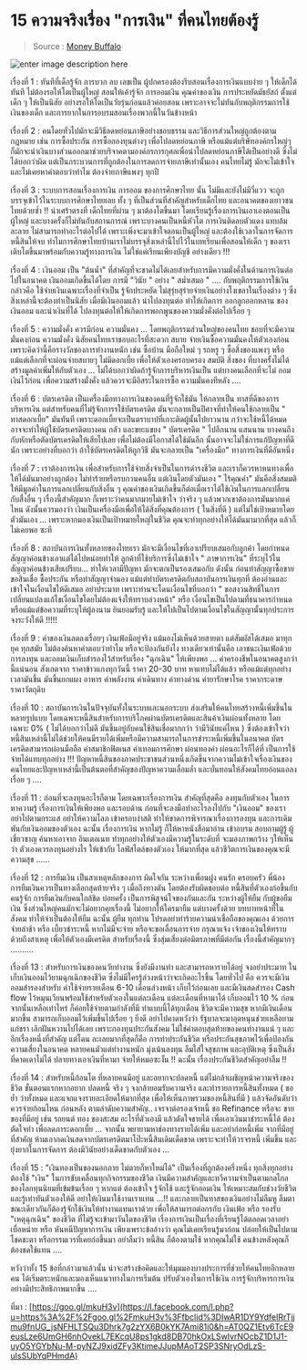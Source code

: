 15 ความจริงเรื่อง "การเงิน" ที่คนไทยต้องรู้ 
===
> Source : [Money Buffalo](https://www.facebook.com/moneybuffalo/?__tn__=%2CdKH-R-R&eid=ARD-obnscm-z7SGx8V0hjCLFEBeQqRkhSer-NoOnUOOq8KgCGiedqRrv6g2cxcfWWMaFaYTYzo5wefFB&fref=mentions&hc_location=group)

![enter image description here](https://scontent.fbkk22-1.fna.fbcdn.net/v/t1.0-9/69589919_3169164526457984_9174019014333038592_n.jpg?_nc_cat=104&_nc_ohc=fSzzI1IfrIQAQkZl9RR2pIBQ7NnsvsFekeQVRek6l9nzdTZOW_NCgJSvg&_nc_ht=scontent.fbkk22-1.fna&oh=2ea545bc810c0d9cb0b5bab34d16f436&oe=5E87971C)

เรื่องที่ 1 : ทันทีที่เด็กรู้จัก การบวก ลบ เลขเป็น ผู้ปกครองต้องรีบสอนเรื่องการเงินแบบง่าย ๆ ให้เด็กได้ทันที ไม่ต้องรอให้โตเป็นผู้ใหญ่ สอนให้เค้ารู้จัก การออมเงิน คุณค่าของเงิน การประหยัดมัธยัสถ์ ตั้งแต่เด็ก ๆ ให้เป็นนิสัย อย่างรอให้โตเป็นวัยรุ่นก่อนแล้วค่อยสอน เพราะอาจจะไม่ทันกับพฤติกรรมการใช้เงินของเด็ก และการยากในการอบรมสอนเรื่องพวกนี้ในวันข้างหน้า  
  
เรื่องที่ 2 : คนโดยทั่วไปมักจะมีวิธีลดหย่อนภาษีอย่างชอบธรรม และวิธีการส่วนใหญ่ถูกต้องตามกฎหมาย เช่น การซื้อประกัน การซื้อกองทุนต่างๆ เพื่อไปลดหย่อนภาษี หรือแม้แต่บริษัทองค์กรใหญ่ๆ ก็มักจะนำเงินบางส่วนออกมาช่วยบริจาคตามองค์กรการกุศลเพื่อนำไปลดหย่อนภาษีได้เป็นอย่างดี ซึ่งไม่ได้บอกว่าผิด แต่เป็นกระบวนการที่ถูกต้องในการลดการจ่ายภาษีเท่านั้นเอง คนไทยไม่รู้ มักจะไม่เข้าใจ และไม่เคยหาคำตอบว่าทำไม ต้องจ่ายภาษีแพงๆ ทุกปี  
  
เรื่องที่ 3 : ระบบการสอนเรื่องการเงิน การออม ของการศึกษาไทย นั้น ไม่มีและยังไม่มีวี่แวว จะถูกบรรจุเข้าไว้ในระบบการศึกษาไทยเลย ทั้ง ๆ ที่เป็นส่วนที่สำคัญสำหรับเด็กไทย และอนาคตของเยาวชนไทยด้วยซ้ำ !! น่าเศร้าตรงที่ เด็กไทยที่ผ่าน ๆ มาต้องโตขึ้นมา โดยเรียนรู้เรื่องการเงินเอาเองตอนเป็นผู้ใหญ่ และบางครั้งก็ไม่ทันกับสถานการณ์ เพราะบางคนเป็นหนี้หัวโต การเงินติดลบตัวแดง แทบล้มละลาย ไม่สามารถทำอะไรต่อไปได้ เพราะเพิ่งจะมาเข้าใจตอนเป็นผู้ใหญ่ และต้องใช้เวลาในการจัดการหนี้สินให้จบ ทำไมการศึกษาไทยบ้านเราไม่บรรจุสิ่งเหล่านี้ไปไว้ในบทเรียนเพื่อสอนให้เด็ก ๆ ของเรา เติบโตขึ้นมาพร้อมกับความรู้ทางการเงิน ไม่ใช่แค่เรียนเพียงบัญชี อย่างเดียว !!!  
  
เรื่องที่ 4 : เงินออม เป็น "ต้นน้ำ" ที่สำคัญที่จะขาดไม่ได้เลยสำหรับการมีความมั่งคั่งในด้านการเงินต่อไปในอนาคต เงินออมเกิดขึ้นได้โดย การมี "วินัย " อย่าง " สม่ำเสมอ " .... กับพฤติกรรมการใช้เงิน กล่าวคือ ใช้จ่ายเงินเฉพาะเรื่องที่จำเป็น รู้จักประหยัด ไม่สุรุ่ยสุร่ายจ่ายเงินอย่างโงเขลาในเรื่องต่าง ๆ ซึ่งสิ่งเหล่านี้จะต้องทำเป็นนิสัย เมื่อมีเงินออมแล้ว นำไปลงทุนต่อ ทำให้เกิดการ ออกลูกออกหลาน ของเงินออม และนำเงินที่ได้ ไปลงทุนต่อให้ให้เกิดการพอกพูนของความมั่งคั่งต่อไปเรื่อย ๆ  
  
เรื่องที่ 5 : ความมั่งคั่ง ควรมีก่อน ความมั่นคง ... โดยพฤติกรรมส่วนใหญ่ของคนไทย ชอบที่จะมีความมั่นคงก่อน ความมั่งคั่ง นิสัยคนไทยเราชอบอะไรที่สะดวก สบาย จ่ายเงินซื้อความมั่นคงให้ตัวเองก่อนเพราะคิดว่านี้คือรางวัลของการทำงานหนัก เช่น ซื้อบ้าน มือถือใหม่ ๆ รถหรู ๆ ซื้อสิ่งของแพงๆ หรือแม้แต่เลือกที่จะผ่อนจ่ายสบายๆ ไม่มีดอกเบี้ย เพื่อให้ตัวเองครอบครอง สมบัติ สิ่งของ ที่บางครั้งไม่ได้สร้างมูลค่าเพิ่มให้กับตัวเอง ... ไม่ได้บอกว่าผิดถ้ารู้จักการบริหารเงินเป็น แต่บางคนเลือกที่จะไม่ ออมเงินไว้ก่อน เพื่อความสร้างมั่งคั่ง แล้วควรจะมีอิสระในการซื้อ ความมั่นคงทีหลัง ....  
  
เรื่องที่ 6 : บัตรเครดิต เป็นเครื่องมือทางการเงินของคนที่รู้จักใช้มัน ให้กลายเป็น ทาสที่ดีของการบริหารเงิน แต่สำหรับคนที่ไม่รู้จักการรใช้บัตรเครดิต มันจะกลายเป็นปีศาจที่ทำให้คนใช้กลายเป็น " ทาสดอกเบี้ย" มันทันที เพราะดอกเบี้ยจะเป็นตราบาปที่เกาะติดผู้นั้นไปยาวนาน กว่าจะใช้หนี้ได้หมด อาจจะทำให้ผู้ใช้บัตรเครดิตบางคน กลัว และขยะแขยง " บัตรเครดิต " ไปอีกนาน แสนนาน บางคนถึงกับหักหรือตัดบัตรเครดิตให้เสียไปเลย เพื่อไม่ต้องมีโอกาสได้ใช้มันอีก นั้นอาจจะไม่ใช่การแก้ปัญหาที่ดีนัก เพราะอย่างที่บอกว่า ถ้าใช้บัตรเครดิตให้ถูกวิธี  มันจะกลายเป็น "เครื่องมือ" ทางการเงินที่ดีอันหนึ่ง  
  
เรื่องที่ 7 : เราต้องการเงิน เพื่อสำหรับการใช้จ่ายสิ่งจำเป็นในการดำรงชีวิต และเราก็ควรหาหนทางเพื่อให้ได้มันมาอย่างถูกต้อง ไม่ทำร้ายหรือรบกวนคนอื่น แต่เงินโดยตัวมันเอง " ไร้คุณค่า" มันคือสิ่งสมมติให้มีมูลค่าในการแลกเปลี่ยนกับสิ่งอื่น ๆ คุณค่าของเงินเกิดขึ้นก็ต่อเมื่อเราได้ใช้เงินในการแลกเปลี่ยนกับสื่งอื่น ๆ เรื่องนี้สำคัญมาก ก็เพราะว่าคนมากมายไม่เข้าใจ ว่าจริง ๆ แล้วพวกเขาต้องการมันมากแค่ไหน ดังนั้นควรมองว่า เงินเป็นเครื่องมือเพื่อให้ได้สิ่งที่คุณต้องการ ( ในสิ่งที่ดี ) แต่ไม่ใช่เป้าหมายโดยตัวมันเอง ... เพราะหากมองเงินเป็นเป้าหมายใหญ่ในชีวิต คุณจะทำทุกอย่างให้ได้มันมามากที่สุด แล้วก็ไม่เคยพอ ซะที  
  
เรื่องที่ 8 : สถาบันการเงินทั้งหลายของไทยเรา มักจะมีเงื่อนไขที่เอาเปรียบเสมอกับลูกค้า โดยกำหนดสัญญาค่อนข้างเอาแต่ได้ไปหน่อยทำให้ ลูกค้าที่ใช้บริการซึ่งไม่เข้าใจ " ภาษาการเงิน" ที่ระบุไว้ในสัญญาค่อนข้างเสียเปรียบ... ทำให้เวลามีปัญหา มักจะตกเป็นรองเสมอกับ ดังนั้น ก่อนทำสัญญาซื้อขาย ขอสินเชื่อ ซื้อประกัน หรือทำสัญญาจำนอง แม้แต่ทำบัตรเครดิตกับสถาบันการเงินทุกที่ ต้องอ่านและเข้าใจในเงื่อนไขให้ดีเสมอ อย่าประมาท เพราะท่านจะโดนเงื่อนไขที่บอกว่า " ขอสงวนสิทธิ์ในการเปลี่ยนแปลงแก้ไขเงื่อนไขโดยไม่ต้องแจ้งให้ทราบล่วงหน้า" หรือ เงื่อนไขเป็นไปตามที่ธนาคารกำหนด หรือแม้แต่ข้อความที่ระบุให้ผู้ลงนาม ยินยอมรับรู้ และให้ไปเป็นไปตามเงื่อนไขในสัญญานั้นทุกประการ จงระวังให้ดี !!!!!  
  
เรื่องที่ 9 : ค่าของเงินลดลงเรื่อยๆ เงินเฟ้อมีอยู่จริง แม้มองไม่เห็นด้วยสายตา แต่สัมผัสได้เสมอ มาทุกยุค ทุกสมัย ไม่ต้องค้นหาคำตอบว่าทำไม หรือจะป้องกันยังไง ทางเดียวเท่านั้นคือ เอาชนะเงินเฟ้อด้วยการลงทุน และออมเงินเก็บสำรองไว้สำหรับเรื่อง "ฉุกเฉิน" ให้เพียงพอ ... ค่าครองชีพในอนาคตสูงกว่านี้แน่นอน สังเกตจาก ราคาข้าวแกงทุกวันนี้ ราคา 20-30 บาท หาแทบไม่ได้แล้ว หรือแม้แต่ทุกอย่างเวลามันขึ้น มันขึ้นยกแผง อาหาร ค่าพลังงาน ค่าเดินทาง ค่าทางด่วน ค่ายารักษาโรค ราคากระดาษ ราคาวัตถุดิบ  
  
เรื่องที่ 10 : สถาบันการเงินในปัจจุบันทั้งในระบบและนอกระบบ ส่งเสริมให้คนไทยสร้างหนี้เพิ่มขึ้นในหลายรูปแบบ โดยเฉพาะหนี้สินสำหรับการบริโภคผ่านบัตรเครดิตและสินค้าเงินผ่อนทั้งหลาย โดยเฉพาะ 0% ( ไม่ได้บอกว่าไม่ดี มันขึ้นอยู่กับคนใช้สินเชื่อมากกว่า ว่ามีวินัยแค่ไหน ) ซึ่งต้องเข้าใจว่าหนี้สินเหล่านี้ไม่ได้ช่วยให้คนมีรายได้เพิ่มหรือมีความสามารถในการชำระหนี้เพิ่มขึ้นในอนาคต บัตรเครดิตสามารถผ่อนมือถือ ค่าสมาชิกฟิตเนส ค่าเทอมการศึกษา ผ่อนทองคำ ผ่อนอะไรก็ได้ที่ เป็นการใช้จ่ายได้แทบทุกอย่าง !!! ปัญหาหนี้สินของภาคประชาชนส่วนหนึ่งเกิดขึ้นจากความไม่เข้าใจเรื่องเงินของคนไทยและปัญหาเหล่านี้เป็นต้นตอที่สำคัญของปัญหาความเลื่อมล้ำ และบั่นทอนให้สังคมไทยอ่อนแอลงเรื่อย ๆ ....  
  
เรื่องที่ 11 : ก่อนที่จะลงทุนอะไรก็ตาม โดยเฉพาะเรื่องการเงิน สำคัญที่สุดคือ ลงทุนกับตัวเอง ในการหาความรู้ เรื่องการเงินให้เพียงพอ และรอบด้าน ก่อนที่จะลงมือทำอะไรลงไปกับ "เงินออม" ของเรา อย่าไปตามกระแส อย่าให้ความโลภ เข้าครอบงำสติ ทำให้ขาดการพิจารณาเรื่องการลงทุน และการเดิมพันกับเงินออมของตัวเอง ฉะนั้น เรื่องการเงิน หากไม่รู้ ก็ให้หาหนังสือมาอ่าน เข้าอบรม สอบถามผู้รู้ ผู้เชี่ยวชาญ ค้นหาเอาจาก อินเตอเนท ทำทุกอย่างให้ตัวเองมีความรู้ในระดับที่ จะมองภาพกว้าง ๆให้เห็นว่า ตัวเองควรลงทุนอย่างไร ให้เข้ากับ ไลฟ์สไตล์ของตัวเอง ให้มากที่สุด แล้วชีวิตการเงินของคุณจะมีความสุข ......  
  
เรื่องที่ 12 : การยืมเงิน เป็นสาเหตุหลักของการ ผิดใจกัน ระหว่างเพื่อนฝูง คนรัก ครอบครัว พี่น้อง การยืมเงินควรเป็นทางเลือกสุดท้ายจริง ๆ เมื่อถึงทางตัน โดยต้องรับผิดชอบต่อ หนี้สินที่ตัวเองก่อขึ้นกับคนรู้จัก การยืมเงินกับคนใกล้ชิด บ่อยครั้ง เป็นการพิสูจน์ใจของกันและกัน ระหว่างผู้ให้ยืม กับผู้ขอยืมเงิน ซึ่งส่วนใหญ่คนมักจะไม่อยากคุยเรื่องนี้ ไม่อยากให้ใครมายืม แต่บางครั้งด้วย บทบาทหน้าที่ในสังคม ทำให้จำเป็นต้องให้ยืม ฉะนั้น ผู้ยืม ทุกท่าน โปรดอย่าทำร้ายความน่าเชื่อถือของคุณเอง ด้วยการจ่ายล่าช้า หรือ เบี้ยวชำระหนี้ หากไม่มีจะจ่าย หรือจะขอเลื่อนการจ่าย กรุณาแจ้ง เจ้าของเงินให้ทราบด้วยถึงสาเหตุ เพื่อให้ตัวเองมีเครดิต สำหรับเรื่องนี้ ซึ่งสุ่มเสี่ยงต่อมิตรภาพที่มีต่อกัน เรื่องนี้สำคัญมากๆ ..........  
  
เรื่องที่ 13 : สำหรับการเงินของคนวัยทำงาน ซึ่งยังมีงานทำ และสามารถหารายได้อยู่ จงอย่าประมาท ในเก็บเงินออมไว้ยามฉุกเฉิกของชีวิต ซึ่งไม่มีใครรู้ล่วงหน้าว่าจะเกิดอะไรขึ้น โดยทั่วไป คือ ควรจะมีเงินออมสำรองสำหรับ ค่าใช้จ่ายรายเดือน 6-10 เดือนล่วงหน้า เก็บไว้ก่อนเลย และมีเงินสดสำรอง Cash flow ไว้หมุนเวียนพร้อมใช้สำหรับตัวเองในแต่ละเดือน แต่ละเดือนที่หามาได้ เก็บออมไว้ 10 % ก่อน จากนั้นเหลือเท่าไหร่ ก็ค่อยใช้จ่ายตามกำลังที่มี ทำแบบนี้ได้ทุกเดือน ชีวิตจะมีความสุข หากมีเงินเดือนมากขึ้น สามารถเก็บออมไว้เพิ่มขึ้นไปเรื่อย ๆ ยิ่งดี อย่าไปคาดหวังว่า รัฐบาลจะมาอุดหนุนช่วยเหลือยามแก่ชรา เลิกฝันหวานไปได้เลย เพราะกองทุนประกันสังคม ไม่ใช่คำตอบสุดท้ายของคนทำงานแน่ ๆ และอีกเรื่องหนึ่งที่สำคัญ แต่โดน ละเลยมากที่สุดก็คือ การทำประกันชีวิต หรือประกันสุขภาพไว้เพื่อป้องกันความเสี่ยงในอนาคต หลายคนมัวแต่ทำงานหนัก มุ่งเน้นลงทุน ลืมใส่ใจสุขภาพ และอุบัติเหตุ ซึ่งเป็นสิ่งที่คาดเดาไม่ได้ ปลายทางเอาเงินที่หามา จ่ายให้หมอซะงั้น !! ฉะนั้น เรื่องประกันชีวิตสำคัญอย่าลืม !!  
  
เรื่องที่ 14 : สำหรับหนี้ก้อนโต ที่หลายคนมีอยู่ และอยากจะปลดหนี้ แต่ไม่กล้าเผชิญหน้าความจริงของชีวิต ขั้นตอนแรกหากอยาก ปลดหนี้ จริง ๆ จงกล้ายอมรับความจริง และทำรายการหนี้สินทั้งหมด ( ขอย้ำ ว่าทั้งหมด และแจกแจงรายละเอียดให้มากที่สุด เพื่อให้เห็นภาพรวมของหนี้สินที่มี ) แล้วจัดอันดับว่าควรจ่ายก้อนไหน ก่อนหลัง ตามลำดับความสำคัญ.. เจรจาต่อรองเจ้าหนี้ ขอ Refinance หรือจะ ขายของที่มีอยู่ เช่น รถยนต์ ทอง ของสะสม อะไรที่ตัวเองมี แล้วตัดใจขายได้ เพื่อเอาเงินมาชำระหนี้ได้ ต้องตัดใจทำ เพื่อลดภาระดอกเบี้ย ... จากนั้น พยายามหาช่องทางรายได้เพิ่ม และอย่าก่อหนี้เพิ่ม จากที่มีอยู่ ที่สำคัญ ห้ามเอากดเงินสดจากบัตรเครดิตมาโป๊ะหนี้สินเดิมเด็ดขาด เพราะจะทำให้วรจรหนี้ เพิ่มขึ้น และยุ่งยากในการจัดการ ต้องมีวินัยอย่างเด็ดขาดกับตัวเอง ...  
  
เรื่องที่ 15 : "เงินทองเป็นของนอกภาย ไม่ตายก็หาใหม่ได้" เป็นเรื่องที่ถูกต้องครึ่งหนึ่ง ทุกสิ่งทุกอย่างต้องใช้ "เงิน" ในการขับเคลื่อนทุกกิจกรรมของชีวิต เงินมีความสำคัญและทวีความจำเป็นตามกลไกลของโลกทุนนิยมที่เข้มข้นเรื่อย ๆ หากแต่ ต้องเข้าใจ รู้จักใช้ และรู้จักออมเงิน ให้เหมาะสมกับช่วงวัยชีวิต และรู้เท่าทันตัวเองให้ดี อย่าให้เงินมาใช้งานเราแทน ...!! และกลายเป็นทาสของเงินอย่างไม่ลืมหู ลืมตา ขณะเดียวกันก็ต้องรู้จักใช้เงินให้ทำงานแทนเราด้วย เพื่อให้สามารถต่อกรกับ เงินเฟ้อ หรือ รองรับ "เหตุฉุกเฉิน" ของชีวิต ที่ไม่รู้จะเข้ามาวันใดของชีวิต เรื่องการเงินเป็นเรื่องที่เรียนรู้ได้ตลอดเวลาอย่าเบื่อหน่าย หรือ หันหนีปัญหาการเงิน เพียงเพราะข้ออ้างว่า คุณไม่เคยเรียนรู้มาก่อน ปล่อยให้เป็นไปตามโชคชะตา หรือกรรมเวรที่เคยก่อขึ้นมา อย่าลืมว่า หนี้สิน ก็ต้องตามใช้ หากคุณไม่ใช้ คนข้างหลังคุณก็ต้องชดใช้แทน ....  
  
หวังว่าทั้ง 15 ข้อที่กล่าวมาแล้วนั้น น่าจะสร้างข้อคิดและให้มุมมองบางประการที่ช่วยให้คนไทยอีกหลายคน ได้เริ่มตระหนักและมองเห็นแนวทางในการเริ่มต้น ปรับตัวเองในการใช้เงิน การรู้จักบริหารการเงินอย่างมีประสิทธิภาพมากขึ้น ....  
  
ที่มา :  [https://goo.gl/mkuH3v](https://l.facebook.com/l.php?u=https%3A%2F%2Fgoo.gl%2FmkuH3v%3Ffbclid%3DIwAR1DY9YdfeIRrTjjmu9fnUG_jsNFHLTSQu3Dhrk7g2zYX6B0kYK7Ami81i0&h=AT0QZ1Etv6TcE9eusLze6UmGH6nhOvekL7EKcqU8ps1gkd8DB70hkOxLSwIvrNOcbZ1D1J1-uyO5YGYbNu-M-pyNZJ9xidZFy3KtimeJJupMAoT2SP3SNryOdLzS-uIsSUbYqPHmdA)

<!--stackedit_data:
eyJoaXN0b3J5IjpbMTY1NDE3MTExNl19
-->